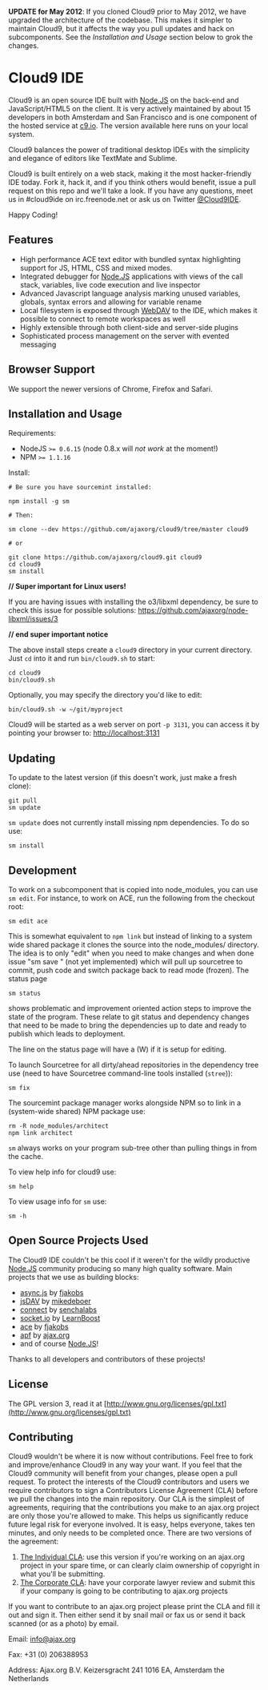 **UPDATE for May 2012**: If you cloned Cloud9 prior to May 2012, we have upgraded the
architecture of the codebase. This makes it simpler to maintain Cloud9, but
it affects the way you pull updates and hack on subcomponents. See the _Installation and Usage_
section below to grok the changes.

# Cloud9 IDE

Cloud9 is an open source IDE built with [Node.JS] on the back-end and JavaScript/HTML5 on the client.
It is very actively maintained by about 15 developers in both Amsterdam and San Francisco and is one
component of the hosted service at [c9.io](http://c9.io). The version available here runs on your local system.

Cloud9 balances the power of traditional desktop IDEs with the simplicity and elegance of editors
like TextMate and Sublime.

Cloud9 is built entirely on a web stack, making it the most hacker-friendly IDE today.
Fork it, hack it, and if you think others would benefit, issue a pull request on this repo
and we'll take a look. If you have any questions, meet us in #cloud9ide on irc.freenode.net
or ask us on Twitter [@Cloud9IDE](http://twitter.com/#!/Cloud9IDE).

Happy Coding!

## Features

  * High performance ACE text editor with bundled syntax highlighting support for JS, HTML, CSS and mixed modes.
  * Integrated debugger for [Node.JS] applications with views of the call stack, variables, live code execution and live inspector
  * Advanced Javascript language analysis marking unused variables, globals, syntax errors and allowing for variable rename
  * Local filesystem is exposed through [WebDAV](http://en.wikipedia.org/wiki/WebDAV) to the IDE, which makes it possible to connect to remote workspaces as well
  * Highly extensible through both client-side and server-side plugins
  * Sophisticated process management on the server with evented messaging

## Browser Support

We support the newer versions of Chrome, Firefox and Safari.

## Installation and Usage

Requirements:

  * NodeJS `>= 0.6.15` (node 0.8.x will *not work* at the moment!)
  * NPM `>= 1.1.16`

Install:

    # Be sure you have sourcemint installed:

    npm install -g sm
    
    # Then:

    sm clone --dev https://github.com/ajaxorg/cloud9/tree/master cloud9
    
    # or
    
    git clone https://github.com/ajaxorg/cloud9.git cloud9
    cd cloud9
    sm install
    
**// Super important for Linux users!**

If you are having issues with installing the o3/libxml dependency, be sure to check this issue for possible solutions:
https://github.com/ajaxorg/node-libxml/issues/3

**// end super important notice**

The above install steps create a `cloud9` directory in your current directory. Just `cd` into it
and run `bin/cloud9.sh` to start:

    cd cloud9
    bin/cloud9.sh
    
Optionally, you may specify the directory you'd like to edit:

    bin/cloud9.sh -w ~/git/myproject
    
Cloud9 will be started as a web server on port `-p 3131`, you can access it by
pointing your browser to: [http://localhost:3131](http://localhost:3131)

## Updating

To update to the latest version (if this doesn't work, just make a fresh clone):

    git pull
    sm update

`sm update` does not currently install missing npm dependencies. To do so use:

    sm install

## Development

To work on a subcomponent that is copied into node_modules, you can use `sm edit`.
For instance, to work on ACE, run the following from the checkout root:

    sm edit ace

This is somewhat equivalent to `npm link` but instead of linking to a system wide
shared package it clones the source into the node_modules/<name> directory.
The idea is to only "edit" when you need to make changes and when done issue
"sm save <name>" (not yet implemented) which will pull up sourcetree to commit,
push code and switch package back to read mode (frozen). The status page 

    sm status

shows problematic and improvement oriented action steps to improve the state of
the program. These relate to git status and dependency changes that need to be
made to bring the dependencies up to date and ready to publish which leads to deployment.

The line on the status page will have a (W) if it is setup for editing.

To launch Sourcetree for all dirty/ahead repositories in the dependency
tree use (need to have Sourcetree command-line tools installed (`stree`)):

    sm fix

The sourcemint package manager works alongside NPM so to link in a
(system-wide shared) NPM package use:

    rm -R node_modules/architect
    npm link architect

`sm` always works on your program sub-tree other than pulling things in
from the cache.

To view help info for cloud9 use:

    sm help

To view usage info for `sm` use:

    sm -h

## Open Source Projects Used

The Cloud9 IDE couldn't be this cool if it weren't for the wildly productive
[Node.JS] community producing so many high quality software.
Main projects that we use as building blocks:

  * [async.js] by [fjakobs]
  * [jsDAV] by [mikedeboer]
  * [connect] by [senchalabs](http://github.com/senchalabs)
  * [socket.io] by [LearnBoost](http://github.com/LearnBoost)
  * [ace](http://github.com/ajaxorg/ace) by [fjakobs]
  * [apf](http://www.ajax.org) by [ajax.org]
  * and of course [Node.JS]!
  
Thanks to all developers and contributors of these projects! 

[fjakobs]: http://github.com/fjakobs
[javruben]: http://github.com/javruben
[mikedeboer]: http://github.com/mikedeboer
[ajax.org]: http://www.ajax.org/
[async.js]: http://github.com/fjakobs/async.js
[jsDAV]: http://github.com/mikedeboer/jsdav
[connect]: http://github.com/senchalabs/connect
[socket.io]: http://github.com/LearnBoost/Socket.IO-node.git
[requireJS]: http://requirejs.org/
[Node.JS]: http://nodejs.org/

## License

The GPL version 3, read it at [http://www.gnu.org/licenses/gpl.txt](http://www.gnu.org/licenses/gpl.txt)

## Contributing

Cloud9 wouldn't be where it is now without contributions. Feel free to fork and improve/enhance Cloud9 in any way your want. If you feel that the Cloud9 community will benefit from your changes, please open a pull request. To protect the interests of the Cloud9 contributors and users we require contributors to sign a Contributors License Agreement (CLA) before we pull the changes into the main repository. Our CLA is the simplest of agreements, requiring that the contributions you make to an ajax.org project are only those you're allowed to make. This helps us significantly reduce future legal risk for everyone involved. It is easy, helps everyone, takes ten minutes, and only needs to be completed once.  There are two versions of the agreement:

1. [The Individual CLA](https://github.com/ajaxorg/cloud9/raw/master/doc/Contributor_License_Agreement-v2.pdf): use this version if you're working on an ajax.org project in your spare time, or can clearly claim ownership of copyright in what you'll be submitting.
2. [The Corporate CLA](https://github.com/ajaxorg/cloud9/raw/master/doc/Corporate_Contributor_License_Agreement-v2.pdf): have your corporate lawyer review and submit this if your company is going to be contributing to ajax.org projects

If you want to contribute to an ajax.org project please print the CLA and fill it out and sign it. Then either send it by snail mail or fax us or send it back scanned (or as a photo) by email.

Email: info@ajax.org

Fax: +31 (0) 206388953

Address: Ajax.org B.V.
  Keizersgracht 241
  1016 EA, Amsterdam
  the Netherlands
